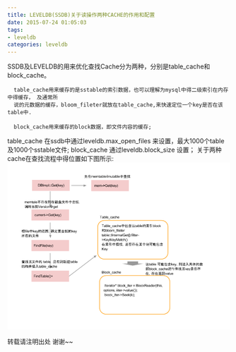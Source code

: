 ```yaml
---
title: LEVELDB(SSDB)关于读操作两种CACHE的作用和配置
date: 2015-07-24 01:05:03
tags: 
- leveldb
categories: leveldb
---
```

SSDB及LEVELDB的用来优化查找Cache分为两种，分别是table_cache和block_cache。
``` 
  table_cache用来缓存的是sstable的索引数据，也可以理解为mysql中得二级索引在内存中得缓存， 及通常所
  说的元数据的缓存，bloom_fileter就放在table_cache,来快速定位一个key是否在该table中.

  block_cache用来缓存的block数据，即文件内容的缓存;
``` 
table_cache 在ssdb中通过leveldb.max_open_files 来设置，最大1000个table及1000个sstable文件;
block_cache 通过leveldb.block_size 设置；
关于两种cache在查找流程中得位置如下图所示:
![](http://raw.githubusercontent.com/wangxuemin/myblog/master/pic_bak/leveldb-cache-1.png) 

转载请注明出处 谢谢~~
